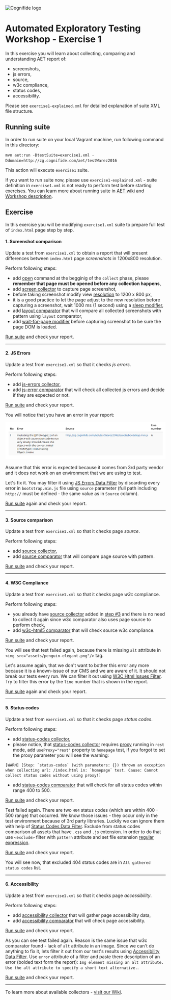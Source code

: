 ![Cognifide logo](http://cognifide.github.io/images/cognifide-logo.png)

# Automated Exploratory Testing Workshop - Exercise 1

In this exercise you will learn about collecting, comparing and understanding AET report of:

* screenshots,
* js errors,
* source,
* w3c compliance,
* status codes,
* accessibility.

Please see `exercise1-explained.xml` for detailed explanation of suite XML file structure.

## Running suite
In order to run suite on your local Vagrant machine, run following command in this directory:

`mvn aet:run -DtestSuite=exercise1.xml -Ddomain=http://zg.cognifide.com/aet/testWarez2016`

This action will execute `exercise1` suite.

If you want to run suite now, please use `exercise1-explained.xml` - suite definition in `exercise1.xml` is not ready to perform test before starting exercises.
You can learn more about running suite in [AET wiki](https://github.com/Cognifide/aet/wiki/RunningSuite) and [Workshop description](https://github.com/Skejven/aet-workshop#running-suite).

## Exercise
In this exercise you will be modifying `exercise1.xml` suite to prepare full test of `index.html` page step by step.

#### 1. Screenshot comparison 
Update a test from `exercise1.xml` to obtain a report that will present differences between `index.html` page *screenshots* in 1200x800 resolution.

Perform following steps:
   * add [open](https://github.com/Cognifide/aet/wiki/Open) command at the begginig of the `collect` phase, please **remember that page must be opened before any collection happens**,
   * add [screen collector](https://github.com/Cognifide/aet/wiki/ScreenCollector) to capture page screenshot,
   * before taking screenshot modify view [resolution](https://github.com/Cognifide/aet/wiki/ResolutionModifier) to 1200 x 800 px,
   * it is a good practice to let the page adjust to the new resolution before capturing a screenshot, wait 1000 ms (1 second) using a [sleep modifier](https://github.com/Cognifide/aet/wiki/SleepModifier),
   * add [layout comparator](https://github.com/Cognifide/aet/wiki/LayoutComparator) that will compare all collected screenshots with pattern using `layout` comparator,
   * add [wait-for-page modifier](https://github.com/Cognifide/aet/wiki/WaitForPageLoadedModifier) before capturing screenshot to be sure the page DOM is loaded.

[Run suite](#running-suite) and check your report.

------

#### 2. JS Errors 
Update a test from `exercise1.xml` so that it checks *js errors*.

Perform following steps:
   * add [js-errors collector](https://github.com/Cognifide/aet/wiki/JSErrorsCollector),
   * add [js-error comparator](https://github.com/Cognifide/aet/wiki/JSErrorsComparator) that will check all collected js errors and decide if they are expected or not.
   
[Run suite](#running-suite) and check your report.

You will notice that you have an error in your report: 

![JS Error](assets/report-js-error.png)

Assume that this error is expected because it comes from 3rd party vendor and it does not work on an environment that we are using to test.

Let's fix it. You may filter it using [JS Errors Data Filter](https://github.com/Cognifide/aet/wiki/JSErrorsDataFilter) 
by discarding every error in `bootstrap.min.js` file using `source` parameter (full path including `http://` must be defined - the same value as in `Source` column).

[Run suite](#running-suite) again and check your report.

------

#### 3. Source comparison 
Update a test from `exercise1.xml` so that it checks page *source*.

Perform following steps:
   * add [source collector](https://github.com/Cognifide/aet/wiki/SourceCollector),
   * add [source comparator](https://github.com/Cognifide/aet/wiki/SourceComparator) that will compare page source with pattern.
   
[Run suite](#running-suite) and check your report.

------

#### 4. W3C Compliance 
Update a test from `exercise1.xml` so that it checks page *w3c* compliance.

Perform following steps:
   * you already have [source collector](https://github.com/Cognifide/aet/wiki/SourceCollector) added in [step #3](#3-source-comparison) 
   and there is no need to collect it again since w3c comparator also uses page source to perform check,
   * add [w3c-html5 comparator](https://github.com/Cognifide/aet/wiki/W3CHTML5Comparator) that will check source w3c compliance.
   
[Run suite](#running-suite) and check your report.

You will see that test failed again, because there is missing `alt` attribute in `<img src="assets/penguin-elegant.png"/>` tag.

Let's assume again, that we don't want to bother this error any more because it is a known-issue of our CMS and we are aware of it.
It should not break our tests every run. We can filter it out using [W3C Html Issues Filter](https://github.com/Cognifide/aet/wiki/W3CHTML5IssuesFilter).
Try to filter this error by the `line` number that is shown in the report.

[Run suite](#running-suite) again and check your report.

------

#### 5. Status codes 
Update a test from `exercise1.xml` so that it checks page *status codes*.

Perform following steps:
   * add [status-codes collector](https://github.com/Cognifide/aet/wiki/StatusCodesCollector),
   * please notice, that [status-codes collector](https://github.com/Cognifide/aet/wiki/StatusCodesCollector) 
   requires [proxy](https://github.com/Cognifide/aet/wiki/SuiteStructure#proxy) running in `rest` mode, add `useProxy="rest"` property
   to `homepage` test, if you forgot to set the proxy parameter you will see the warning:
   
   ```
   [WARN] [Step: `status-codes` (with parameters: {}) thrown an exception when collecting url: /index.html in: `homepage` test. Cause: Cannot collect status codes without using proxy!]
   ```
   
   * add [status-codes comparator](https://github.com/Cognifide/aet/wiki/StatusCodesComparator) that will check for all status codes within range 400 to 500.
   
[Run suite](#running-suite) and check your report.

Test failed again. There are two `404` status codes (which are within 400 - 500 range) that occurred. 
We know those issues - they occur only in the test environment because of 3rd party libraries. 
Luckily we can ignore them with help of [Status Codes Data Filter](https://github.com/Cognifide/aet/wiki/StatusCodesDataFilters).
Exclude from status codes comparison all assets that have `.css` and `.js` extension. 
In order to do that use `<exclude>` filter with `pattern` attribute and set file extension [regular expression](http://www.regular-expressions.info/).

[Run suite](#running-suite) and check your report.

You will see now, that excluded 404 status codes are in `All gathered status codes` list.

------

#### 6. Accessibility 
Update a test from `exercise1.xml` so that it checks page *accessibility*.

Perform following steps:
   * add [accessibility collector](https://github.com/Cognifide/aet/wiki/AccessibilityCollector) that will gather page accessibility data,
   * add [accessibility comparator](https://github.com/Cognifide/aet/wiki/AccessibilityComparator) that will check page accessibility.
   
[Run suite](#running-suite) and check your report.

As you can see test failed again. Reason is the same issue that w3c comparator found - lack of `alt` attribute in an image.
Since we can't do anything to fix it, lets filter it out from our test's results using [Accessibility Data Filter](https://github.com/Cognifide/aet/wiki/AccessibilityDataFilter).
Use `error` attribute of a filter and paste there description of an error (bolded text form the report): `Img element missing an alt attribute. Use the alt attribute to specify a short text alternative.`.

[Run suite](#running-suite) and check your report.

------

To learn more about available collectors - [visit our Wiki](https://github.com/Cognifide/aet/wiki/Collectors).